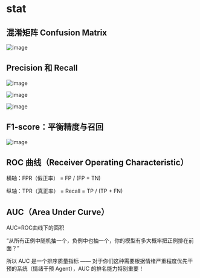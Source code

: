 # stat
## 混淆矩阵 Confusion Matrix
![image](https://github.com/user-attachments/assets/67b613f7-6008-4b4f-af7c-78a2740a76cf)

## Precision 和 Recall
![image](https://github.com/user-attachments/assets/731fb719-523a-4fd5-8521-f99fadb81977)

![image](https://github.com/user-attachments/assets/3c08098c-517b-43a9-8602-38cee75b7f97)

![image](https://github.com/user-attachments/assets/36fa9cd2-cae9-4196-9256-321bd896693f)

## F1-score：平衡精度与召回
![image](https://github.com/user-attachments/assets/6a7e6311-4f9e-4123-978f-7dfee221f41c)

## ROC 曲线（Receiver Operating Characteristic）
横轴：FPR（假正率） = FP / (FP + TN)

纵轴：TPR（真正率） = Recall = TP / (TP + FN)

## AUC（Area Under Curve）
AUC=ROC曲线下的面积

“从所有正例中随机抽一个，负例中也抽一个，你的模型有多大概率把正例排在前面？”

所以 AUC 是一个排序质量指标 —— 对于你们这种需要根据情绪严重程度优先干预的系统（情绪干预 Agent），AUC 的排名能力特别重要！

